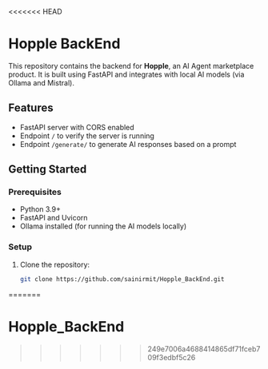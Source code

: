 <<<<<<< HEAD
# Hopple BackEnd

This repository contains the backend for **Hopple**, an AI Agent marketplace product.
It is built using FastAPI and integrates with local AI models (via Ollama and Mistral).

## Features

- FastAPI server with CORS enabled
- Endpoint `/` to verify the server is running
- Endpoint `/generate/` to generate AI responses based on a prompt

## Getting Started

### Prerequisites

- Python 3.9+
- FastAPI and Uvicorn
- Ollama installed (for running the AI models locally)

### Setup

1. Clone the repository:
   ```bash
   git clone https://github.com/sainirmit/Hopple_BackEnd.git
=======
# Hopple_BackEnd
>>>>>>> 249e7006a4688414865df71fceb709f3edbf5c26
